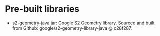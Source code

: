 # Pre-built libraries

* s2-geometry-java.jar: Google S2 Geometry library. Sourced and built from Github:
  google/s2-geometry-library-java @ c28f287.
  